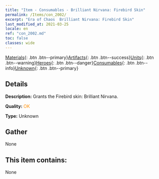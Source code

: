 ```yaml
---
title: "Item - Consumables - Brilliant Nirvana: Firebird Skin"
permalink: /Items/con_2002/
excerpt: "Era of Chaos  Brilliant Nirvana: Firebird Skin"
last_modified_at: 2021-03-25
locale: en
ref: "con_2002.md"
toc: false
classes: wide
---
```

 [Materials](/Items/){: .btn .btn--primary}[Artifacts](/Items/Artifacts/){: .btn .btn--success}[Units](/Items/Units/){: .btn .btn--warning}[Heroes](/Items/Heroes/){: .btn .btn--danger}[Consumables](/Items/Consumables/){: .btn .btn--info}[Unknown](/Items/Unknown/){: .btn .btn--primary}

## Details
 **Description:** Grants the Firebird skin: Brilliant Nirvana.

 **Quality:** <span style="color: #FF8C00">OK</span>

 **Type:** Unknown

## Gather

  None

## This item contains:

  None

